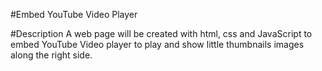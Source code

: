 #Embed YouTube Video Player

#Description 
A web page will be created with html, css and JavaScript to embed YouTube Video player to play and show little
thumbnails images along the right side.
